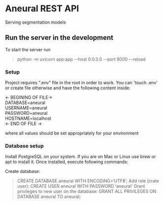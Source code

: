 # Aneural REST API

Serving segmentation models

## Run the server in the development
To start the server run
> python -m uvicorn app:app --host 0.0.0.0 --port 8000 --reload

### Setup
Project requires ".env" file in the root in order to work.
You can 'touch .env' or create file otherwise and have the following content inside:

<- BEGINING OF FILE-><br/>
DATABASE=aneural<br/>
USERNAME=aneural<br/>
PASSWORD=aneural<br/>
HOSTNAME=localhost<br/>
<- END OF FILE -><br/>

where all values should be set appropriately for your environment

### Database setup

Install PostgreSQL on your system.
If you are on Mac or Linux use brew or apt to install it.
Once installed, execute following commands:

Create database:
> CREATE DATABASE aneural   WITH ENCODING=‘UTF8’;
Add role (crate user):
> CREATE USER aneural WITH PASSWORD ‘aneural’
Grant privileges to new user on the database:
> GRANT ALL PRIVILEGES ON DATABASE aneural TO aneural;